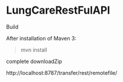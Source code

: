 # LungCareRestFulAPI

Build

After installation of Maven 3:

> mvn install

complete downloadZip

http://localhost:8787/transfer/rest/remotefile/